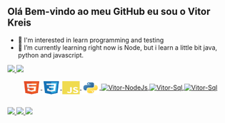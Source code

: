 ##  Olá Bem-vindo ao meu GitHub eu sou o Vitor Kreis

- 👀 I'm interested in learn programming and testing
- 🌱 I’m currently learning right now is Node, but i learn a little bit java, python and javascript.

<div align="center" style="display: flex">
  <a href="https://github.com/VitorKreis">
  <img height="180em" src="https://github-readme-stats.vercel.app/api?username=VitorKreis&show_icons=true&theme=tokyonight&include_all_commits=true&count_private=true"/>
  <img height="180em" src="https://github-readme-stats.vercel.app/api/top-langs/?username=VitorKreis&layout=compact&langs_count=7&theme=tokyonight"/>
</div>
  
<div style="display: inline_block" align='center'><br>
  <img align="center" alt="Vitor-HTML" height="30" width="40" src="https://raw.githubusercontent.com/devicons/devicon/master/icons/html5/html5-original.svg">
  <img align="center" alt="Vitor-CSS" height="30" width="40" src="https://raw.githubusercontent.com/devicons/devicon/master/icons/css3/css3-original.svg">
  <img align="center" alt="Vitor-Js" height="30" width="40" src="https://raw.githubusercontent.com/devicons/devicon/master/icons/javascript/javascript-plain.svg">
  <img align="center" alt="Vitor-Python" height="30" width="40" src="https://raw.githubusercontent.com/devicons/devicon/master/icons/python/python-original.svg">
  <img align="center" alt="Vitor-NodeJs" height="30" width="40" src="https://cdn.jsdelivr.net/gh/devicons/devicon/icons/nodejs/nodejs-original.svg">
  <img align="center" alt="Vitor-Sql" height="30" width="40" src="https://cdn.jsdelivr.net/gh/devicons/devicon/icons/mysql/mysql-original.svg">
  <img align="center" alt="Vitor-Sql" height="30" width="40" src="https://cdn.jsdelivr.net/gh/devicons/devicon/icons/mongodb/mongodb-plain-wordmark.svg" >
</div>
  
##
  
  <div>
    <a href="https://www.instagram.com/vitorkrei/"><img src="https://img.shields.io/badge/Instagram-E4405F?style=for-the-badge&logo=instagram&logoColor=white" >
    <a href="www.linkedin.com/in/vitor-kreis"><img src="https://img.shields.io/badge/LinkedIn-0077B5?style=for-the-badge&logo=linkedin&logoColor=white" >
    <a href="https://mail.google.com/mail/u/0/?tab=rm&ogbl#inbox"><img src="https://img.shields.io/badge/Gmail-D14836?style=for-the-badge&logo=gmail&logoColor=white" >
  </div>
